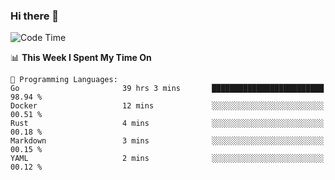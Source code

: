 ### Hi there 👋

<!--
**CrazyCollin/crazycollin** is a ✨ _special_ ✨ repository because its `README.md` (this file) appears on your GitHub profile.

Here are some ideas to get you started:

- 🔭 I’m currently working on ...
- 🌱 I’m currently learning ...
- 👯 I’m looking to collaborate on ...
- 🤔 I’m looking for help with ...
- 💬 Ask me about ...
- 📫 How to reach me: ...
- 😄 Pronouns: ...
- ⚡ Fun fact: ...
-->

<!--START_SECTION:waka-->
![Code Time](http://img.shields.io/badge/Code%20Time-1%2C108%20hrs%2011%20mins-blue)

📊 **This Week I Spent My Time On** 

```text
💬 Programming Languages: 
Go                       39 hrs 3 mins       █████████████████████████   98.94 % 
Docker                   12 mins             ░░░░░░░░░░░░░░░░░░░░░░░░░   00.51 % 
Rust                     4 mins              ░░░░░░░░░░░░░░░░░░░░░░░░░   00.18 % 
Markdown                 3 mins              ░░░░░░░░░░░░░░░░░░░░░░░░░   00.15 % 
YAML                     2 mins              ░░░░░░░░░░░░░░░░░░░░░░░░░   00.12 % 
```


<!--END_SECTION:waka-->
